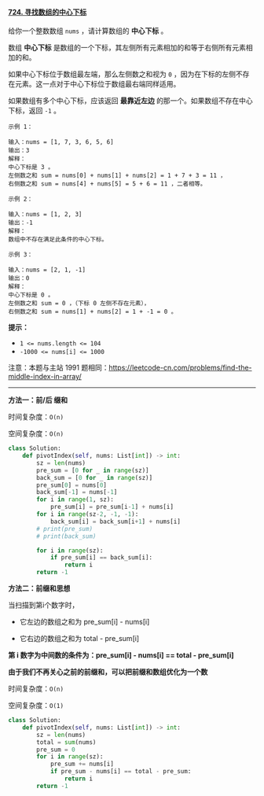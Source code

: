 #### [724. 寻找数组的中心下标](https://leetcode-cn.com/problems/find-pivot-index/)

给你一个整数数组 `nums` ，请计算数组的 **中心下标** 。

数组 **中心下标** 是数组的一个下标，其左侧所有元素相加的和等于右侧所有元素相加的和。

如果中心下标位于数组最左端，那么左侧数之和视为 `0` ，因为在下标的左侧不存在元素。这一点对于中心下标位于数组最右端同样适用。

如果数组有多个中心下标，应该返回 **最靠近左边** 的那一个。如果数组不存在中心下标，返回 `-1` 。

```
示例 1：

输入：nums = [1, 7, 3, 6, 5, 6]
输出：3
解释：
中心下标是 3 。
左侧数之和 sum = nums[0] + nums[1] + nums[2] = 1 + 7 + 3 = 11 ，
右侧数之和 sum = nums[4] + nums[5] = 5 + 6 = 11 ，二者相等。

示例 2：

输入：nums = [1, 2, 3]
输出：-1
解释：
数组中不存在满足此条件的中心下标。

示例 3：

输入：nums = [2, 1, -1]
输出：0
解释：
中心下标是 0 。
左侧数之和 sum = 0 ，（下标 0 左侧不存在元素），
右侧数之和 sum = nums[1] + nums[2] = 1 + -1 = 0 。
```

**提示：**

- `1 <= nums.length <= 104`
- `-1000 <= nums[i] <= 1000`

注意：本题与主站 1991 题相同：https://leetcode-cn.com/problems/find-the-middle-index-in-array/



---



**方法一：前/后 缀和**

时间复杂度：`O(n)`

空间复杂度：`O(n)`

```python
class Solution:
    def pivotIndex(self, nums: List[int]) -> int:
        sz = len(nums)
        pre_sum = [0 for _ in range(sz)]
        back_sum = [0 for _ in range(sz)]
        pre_sum[0] = nums[0]
        back_sum[-1] = nums[-1]
        for i in range(1, sz):
            pre_sum[i] = pre_sum[i-1] + nums[i]
        for i in range(sz-2, -1, -1):
            back_sum[i] = back_sum[i+1] + nums[i]
        # print(pre_sum)
        # print(back_sum)

        for i in range(sz):
            if pre_sum[i] == back_sum[i]:
                return i
        return -1
```

**方法二：前缀和思想**

当扫描到第i个数字时，

- 它左边的数组之和为 pre_sum[i] - nums[i]

- 它右边的数组之和为 total - pre_sum[i]

**第 i 数字为中间数的条件为：pre_sum[i] - nums[i] == total - pre_sum[i]**

**由于我们不再关心之前的前缀和，可以把前缀和数组优化为一个数**

时间复杂度：`O(n)`

空间复杂度：`O(1)`

```python
class Solution:
    def pivotIndex(self, nums: List[int]) -> int:
        sz = len(nums)
        total = sum(nums)
        pre_sum = 0
        for i in range(sz):
            pre_sum += nums[i]
            if pre_sum - nums[i] == total - pre_sum:
                return i
        return -1
```

